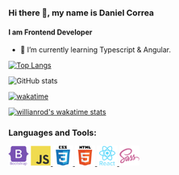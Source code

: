 <!--
**Daniel3132/Daniel3132** is a ✨ _special_ ✨ repository because its `README.md` (this file) appears on your GitHub profile.
-->
### Hi there 👋, my name is Daniel Correa 
#### I am Frontend Developer

- 🌱 I’m currently learning Typescript & Angular.  

[![Top Langs](https://github-readme-stats.vercel.app/api/top-langs/?username=daniel3132&langs_count=8&theme=dark&layout=compact)](https://github.com/anuraghazra/github-readme-stats)

![GitHub stats](https://github-readme-stats.vercel.app/api?username=daniel3132&show_icons=true&theme=dark&layout=compact)  

[![wakatime](https://wakatime.com/badge/user/1ffd7a47-c953-4b69-96be-1968006bc8fc.svg)](https://wakatime.com/@1ffd7a47-c953-4b69-96be-1968006bc8fc)

[![willianrod's wakatime stats](https://github-readme-stats.vercel.app/api/wakatime?username=Daniel_Correa_3132&layout=compact&theme=dark)](https://github.com/anuraghazra/github-readme-stats)

<h3 align="left">Languages and Tools:</h3>
<p align="left"> <img src="https://raw.githubusercontent.com/devicons/devicon/master/icons/bootstrap/bootstrap-plain-wordmark.svg" alt="bootstrap" width="40" height="40"/> <a href="https://developer.mozilla.org/en-US/docs/Web/JavaScript" target="_blank" rel="noreferrer"> <img src="https://raw.githubusercontent.com/devicons/devicon/master/icons/javascript/javascript-original.svg" alt="javascript" width="40" height="40"/> </a><a href="https://getbootstrap.com" target="_blank" rel="noreferrer"> <a href="https://reactjs.org/" target="_blank" rel="noreferrer">  </a> <a href="https://www.w3schools.com/css/" target="_blank" rel="noreferrer"> <img src="https://raw.githubusercontent.com/devicons/devicon/master/icons/css3/css3-original-wordmark.svg" alt="css3" width="40" height="40"/> </a> <a href="https://www.w3.org/html/" target="_blank" rel="noreferrer"> <img src="https://raw.githubusercontent.com/devicons/devicon/master/icons/html5/html5-original-wordmark.svg" alt="html5" width="40" height="40"/> </a> <a href="https://reactjs.org/" target="_blank" rel="noreferrer"> <img src="https://raw.githubusercontent.com/devicons/devicon/master/icons/react/react-original-wordmark.svg" alt="react" width="40" height="40"/> </a> <a href="https://sass-lang.com" target="_blank" rel="noreferrer"> <img src="https://raw.githubusercontent.com/devicons/devicon/master/icons/sass/sass-original.svg" alt="sass" width="40" height="40"/> </a> </p>
